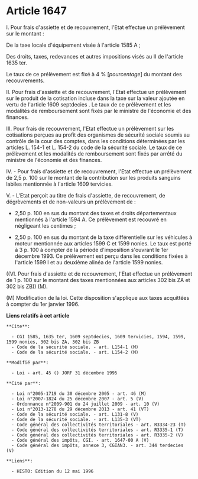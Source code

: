 # Article 1647

I. Pour frais d'assiette et de recouvrement, l'Etat effectue un prélèvement sur le montant :

De la taxe locale d'équipement visée à l'article 1585 A ;

Des droits, taxes, redevances et autres impositions visés au II de l'article 1635 ter.

Le taux de ce prélèvement est fixé à 4 % [*pourcentage*] du montant des recouvrements.

II. Pour frais d'assiette et de recouvrement, l'Etat effectue un prélèvement sur le produit de la cotisation incluse dans la
taxe sur la valeur ajoutée en vertu de l'article 1609 septdecies . Le taux de ce prélèvement et les modalités de
remboursement sont fixés par le ministre de l'économie et des finances.

III. Pour frais de recouvrement, l'Etat effectue un prélèvement sur les cotisations perçues au profit des organismes de
sécurité sociale soumis au contrôle de la cour des comptes, dans les conditions déterminées par les articles L. 154-1 et L.
154-2 du code de la sécurité sociale. Le taux de ce prélèvement et les modalités de remboursement sont fixés par arrêté du
ministre de l'économie et des finances.

IV. - Pour frais d'assiette et de recouvrement, l'Etat effectue un prélèvement de 2,5 p. 100 sur le montant de la
contribution sur les produits sanguins labiles mentionnée à l'article 1609 tervicies.

V. - L'Etat perçoit au titre de frais d'assiette, de recouvrement, de dégrèvements et de non-valeurs un prélèvement de :

- 2,50 p. 100 en sus du montant des taxes et droits départementaux mentionnés à l'article 1594 A. Ce prélèvement est recouvré
en négligeant les centimes ;

- 2,50 p. 100 en sus du montant de la taxe différentielle sur les véhicules à moteur mentionnée aux articles 1599 C et 1599
nonies. Le taux est porté à 3 p. 100 à compter de la période d'imposition s'ouvrant le 1er décembre 1993. Ce prélèvement est
perçu dans les conditions fixées à l'article 1599 I et au deuxième alinéa de l'article 1599 nonies.

((VI. Pour frais d'assiette et de recouvrement, l'Etat effectue un prélèvement de 1 p. 100 sur le montant des taxes
mentionnées aux articles 302 bis ZA et 302 bis ZB)) (M).

(M) Modification de la loi. Cette disposition s'applique aux taxes acquittées à compter du 1er janvier 1996.

**Liens relatifs à cet article**

	**Cite**:

	  - CGI 1585, 1635 ter, 1609 septdecies, 1609 tervicies, 1594, 1599, 1599 nonies, 302 bis ZA, 302 bis ZB
	  - Code de la sécurité sociale. - art. L154-1 (M)
	  - Code de la sécurité sociale. - art. L154-2 (M)

	**Modifié par**:

	  - Loi - art. 45 () JORF 31 décembre 1995

	**Cité par**:

	  - Loi n°2005-1719 du 30 décembre 2005 - art. 46 (M)
	  - Loi n°2007-1824 du 25 décembre 2007 - art. 5 (V)
	  - Ordonnance n°2009-901 du 24 juillet 2009 - art. 10 (V)
	  - Loi n°2013-1278 du 29 décembre 2013 - art. 41 (VT)
	  - Code de la sécurité sociale. - art. L131-8 (V)
	  - Code de la sécurité sociale. - art. L135-3 (VT)
	  - Code général des collectivités territoriales - art. R3334-23 (T)
	  - Code général des collectivités territoriales - art. R3335-1 (T)
	  - Code général des collectivités territoriales - art. R3335-2 (V)
	  - Code général des impôts, CGI. - art. 1647-00 A (V)
	  - Code général des impôts, annexe 3, CGIAN3. - art. 344 terdecies (V)

	**Liens**:

	  - HISTO: Edition du 12 mai 1996
